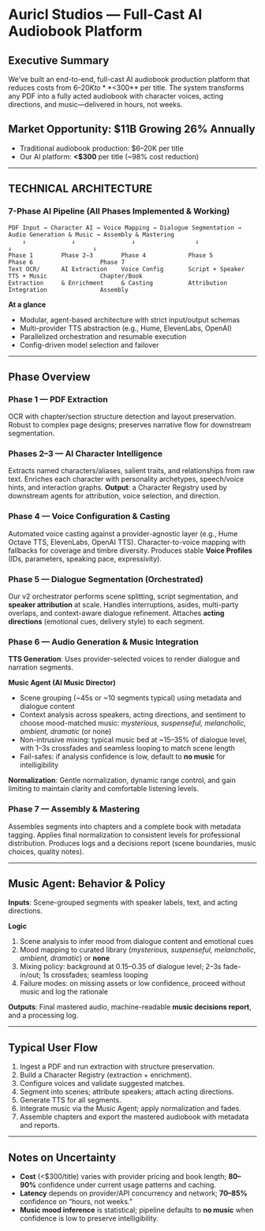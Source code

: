 # Auricl Studios — Full-Cast AI Audiobook Platform

## Executive Summary
We’ve built an end-to-end, full-cast AI audiobook production platform that reduces costs from $6–20K to **<$300** per title. The system transforms any PDF into a fully acted audiobook with character voices, acting directions, and music—delivered in hours, not weeks.

## Market Opportunity: $11B Growing 26% Annually
- Traditional audiobook production: $6–20K per title  
- Our AI platform: **<$300** per title (~98% cost reduction)

---

## TECHNICAL ARCHITECTURE

### 7-Phase AI Pipeline (All Phases Implemented & Working)

```
PDF Input → Character AI → Voice Mapping → Dialogue Segmentation → Audio Generation & Music → Assembly & Mastering
    ↓             ↓                ↓                 ↓                       ↓                       ↓
Phase 1        Phase 2–3        Phase 4            Phase 5               Phase 6                   Phase 7
Text OCR/      AI Extraction    Voice Config       Script + Speaker      TTS + Music               Chapter/Book
Extraction     & Enrichment     & Casting          Attribution           Integration               Assembly
```

**At a glance**
- Modular, agent-based architecture with strict input/output schemas  
- Multi-provider TTS abstraction (e.g., Hume, ElevenLabs, OpenAI)  
- Parallelized orchestration and resumable execution  
- Config-driven model selection and failover

---

## Phase Overview

### Phase 1 — PDF Extraction
OCR with chapter/section structure detection and layout preservation. Robust to complex page designs; preserves narrative flow for downstream segmentation.

### Phases 2–3 — AI Character Intelligence
Extracts named characters/aliases, salient traits, and relationships from raw text. Enriches each character with personality archetypes, speech/voice hints, and interaction graphs. **Output**: a Character Registry used by downstream agents for attribution, voice selection, and direction.

### Phase 4 — Voice Configuration & Casting
Automated voice casting against a provider-agnostic layer (e.g., Hume Octave TTS, ElevenLabs, OpenAI TTS). Character-to-voice mapping with fallbacks for coverage and timbre diversity. Produces stable **Voice Profiles** (IDs, parameters, speaking pace, expressivity).

### Phase 5 — Dialogue Segmentation (Orchestrated)
Our v2 orchestrator performs scene splitting, script segmentation, and **speaker attribution** at scale. Handles interruptions, asides, multi-party overlaps, and context-aware dialogue refinement. Attaches **acting directions** (emotional cues, delivery style) to each segment.

### Phase 6 — Audio Generation & Music Integration
**TTS Generation**: Uses provider-selected voices to render dialogue and narration segments.

**Music Agent (AI Music Director)**  
- Scene grouping (~45s or ~10 segments typical) using metadata and dialogue content  
- Context analysis across speakers, acting directions, and sentiment to choose mood-matched music: *mysterious, suspenseful, melancholic, ambient, dramatic* (or none)  
- Non-intrusive mixing: typical music bed at ~15–35% of dialogue level, with 1–3s crossfades and seamless looping to match scene length  
- Fail-safes: if analysis confidence is low, default to **no music** for intelligibility  

**Normalization**: Gentle normalization, dynamic range control, and gain limiting to maintain clarity and comfortable listening levels.

### Phase 7 — Assembly & Mastering
Assembles segments into chapters and a complete book with metadata tagging. Applies final normalization to consistent levels for professional distribution. Produces logs and a decisions report (scene boundaries, music choices, quality notes).

---

## Music Agent: Behavior & Policy

**Inputs**: Scene-grouped segments with speaker labels, text, and acting directions.

**Logic**
1. Scene analysis to infer mood from dialogue content and emotional cues  
2. Mood mapping to curated library (*mysterious, suspenseful, melancholic, ambient, dramatic*) or **none**  
3. Mixing policy: background at 0.15–0.35 of dialogue level; 2–3s fade-in/out; 1s crossfades; seamless looping  
4. Failure modes: on missing assets or low confidence, proceed without music and log the rationale

**Outputs**: Final mastered audio, machine-readable **music decisions report**, and a processing log.

---

## Typical User Flow
1. Ingest a PDF and run extraction with structure preservation.  
2. Build a Character Registry (extraction + enrichment).  
3. Configure voices and validate suggested matches.  
4. Segment into scenes; attribute speakers; attach acting directions.  
5. Generate TTS for all segments.  
6. Integrate music via the Music Agent; apply normalization and fades.  
7. Assemble chapters and export the mastered audiobook with metadata and reports.

---

## Notes on Uncertainty
- **Cost** (<$300/title) varies with provider pricing and book length; **80–90%** confidence under current usage patterns and caching.  
- **Latency** depends on provider/API concurrency and network; **70–85%** confidence on “hours, not weeks.”  
- **Music mood inference** is statistical; pipeline defaults to **no music** when confidence is low to preserve intelligibility.
